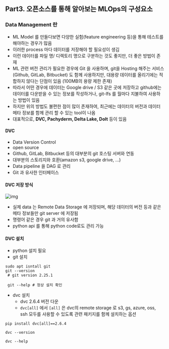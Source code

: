 ## Part3. 오픈소스를 통해 알아보는 MLOps의 구성요소
### Data Management 란
- ML Model 를 만들다보면 다양한 실험(feature engineering 등)을 통해 테스트를 해야하는 경우가 많음
- 이러한 process 마다 데이터를 저장해야 할 필요성이 생김
- 이런 데이터를 파일 명/ 디렉토리 명으로 구분하는 것도 좋지만, 더 좋은 방법이 존재
- ML 관련 버전 관리가 필요한 경우에 Git 을 사용하며, git을 Hosting 해주는 서비스(Github, GitLab, Bitbucket) 도 함께 사용하지만, 대용량 데이터를 올리기에는 적합하지 않다는 단점이 있음
(100MB의 용량 제한 존재)
- 따라서 어떤 경우에 데이터는 Google drive / S3 같은 곳에 저장하고 github에는 데이터를 다운받을 수 있는 정보를 작성하거나, git-lfs 를 월마다 지불하여 사용하는 방법이 있음
- 하지만 위의 방법도 불편한 점이 많이 존재하여, 최근에는 데이터의 버전과 데이터 메타 정보를 함께 관리 할 수 있는 tool이 나옴
- 대표적으로, <b>DVC, Pachyderm, Delta Lake, Dolt</b> 등이 있음

#### DVC
- Data Version Control
- open source
- Github, GitLab, Bitbucket 등의 대부분의 git 호스팅 서버와 연동
- 대부분의 스토리지와 호환(amazon s3, google drive, ...)
- Data pipeline 을 DAG 로 관리
- Git 과 유사한 인터페이스

#### DVC 저장 방식
![img](https://github.com/koni114/TIL/blob/master/MLOps/daily/img/mlops_1.png)
- 실제 data 는 Remote Data Storage 에 저장되며, 해당 데이터의 버전 등과 같은 메타 정보들만 git server 에 저장됨
- 명령어 같은 경우 git 과 거의 유사함
- python api 를 통해 python code로도 관리 가능

#### DVC 설치
- python 설치 필요
- git 설치 
~~~shell
sudo apt isntall git
git --version
 # git version 2.25.1 

 git --help # 정상 설치 확인
~~~
- dvc 설치
  - dvc 2.6.4 버전 다운
  - `dvc[all]` 에서 `[all]` 은 dvc의 remote storage 로 s3, gs, azure, oss, ssh 모두를 사용할 수 있도록 관련 패키지를 함께 설치하는 옵션 
~~~shell
pip install dvc[all]==2.6.4

dvc --version

dvc --help
~~~

